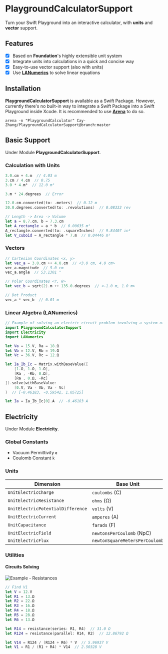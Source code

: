 # PlaygroundCalculatorSupport
Turn your Swift Playground into an interactive calculator, with **units** and **vector** support.


## Features
- [x] Based on **Foundation**'s highly extensible unit system
- [x] Integrate units into calculations in a quick and concise way
- [x] Easy-to-use vector support (also with units)
- [x] Use [**LANumerics**](https://github.com/phlegmaticprogrammer/LANumerics) to solve linear equations

## Installation
**PlaygroundCalculatorSupport** is available as a Swift Package. However, currently there's no built-in way to integrate a Swift Package into a Swift Playground inside Xcode. It is recommended to use [**Arena**](https://github.com/finestructure/Arena) to do so.
```
arena -n "PlaygroundCalculator" Cay-Zhang/PlaygroundCalculatorSupport@branch:master
```
## Basic Support
Under Module **PlaygroundCalculatorSupport**.
### Calculation with Units
```swift
3.0.cm + 4.m  // 4.03 m
3.cm / 4.cm  // 0.75
3.0 * 4.m³  // 12.0 m³

3.m * 24.degrees  // Error

12.0.cm.converted(to: .meters)  // 0.12 m
30.0.degrees.converted(to: .revolutions)  // 0.08333 rev

// Length -> Area -> Volume
let a = 8.7.cm, b = 7.3.cm
let A_rectangle = a * b  // 0.00635 m²
A_rectangle.converted(to: .squareInches)  // 9.84407 in²
let V_cuboid = A_rectangle * 7.m  // 0.04446 m³
```
### Vectors
```swift
// Cartesian Coordinates <x, y>
let vec_a = 3.0.cm ++ 4.0.cm  // <3.0 cm, 4.0 cm>
vec_a.magnitude  // 5.0 cm
vec_a.angle  // 53.1301 °

// Polar Coordinates <r, θ>
let vec_b = sqrt(2).m ++ 135.0.degrees  // <-1.0 m, 1.0 m>

// Dot Product
vec_a * vec_b  // 0.01 m
```
### Linear Algebra (LANumerics)
```swift
// Example of solving an electric circuit problem involving a system of linear equations
import PlaygroundCalculatorSupport
import Electricity
import LANumerics

let Va = 15.V, Ra = 18.Ω
let Vb = 12.V, Rb = 19.Ω
let Vc = 36.V, Rc = 12.Ω

let Ia_Ib_Ic = Matrix.withBaseValue([
    [1.Ω, 1.Ω, 1.Ω],
    [Ra , -Rb, 0.Ω],
    [Ra , 0.Ω, -Rc]
]).solve(withBaseValue:
    [0.V, Va - Vb, Va - Vc]
)  // [-0.46183, -0.59542, 1.05725]

let Ia = Ia_Ib_Ic[0].A  // -0.46183 A
```
## Electricity
Under Module **Electricity**.
### Global Constants
- Vacuum Permittivity `𝝴`
- Coulomb Constant `k`
### Units

Dimension | Base Unit
--------- | ---------
`UnitElectricCharge` | `coulombs` (C)
`UnitElectricResistance` | `ohms` (Ω)
`UnitElectricPotentialDifference` | `volts` (V)
`UnitElectricCurrent` | `amperes` (A)
`UnitCapacitance` | `farads` (F)
`UnitElectricField` | `newtonsPerCoulomb` (NpC)
`UnitElectricFlux` | `newtonSquareMetersPerCoulomb`

### Utilities
#### Circuits Solving
![Example - Resistances](https://i.loli.net/2020/06/15/5ERwHplnKrGNCxD.png)
```swift
// Find V1
let V = 12.V
let R1 = 13.Ω
let R2 = 22.Ω
let R3 = 16.Ω
let R4 = 18.Ω
let R5 = 28.Ω
let R6 = 13.Ω

let R14 = resistance(series: R1, R4)  // 31.0 Ω
let R124 = resistance(parallel: R14, R2)  // 12.86792 Ω

let V14 = R124 / (R124 + R6) * V  // 5.96937 V
let V1 = R1 / (R1 + R4) * V14  // 2.50328 V
```
